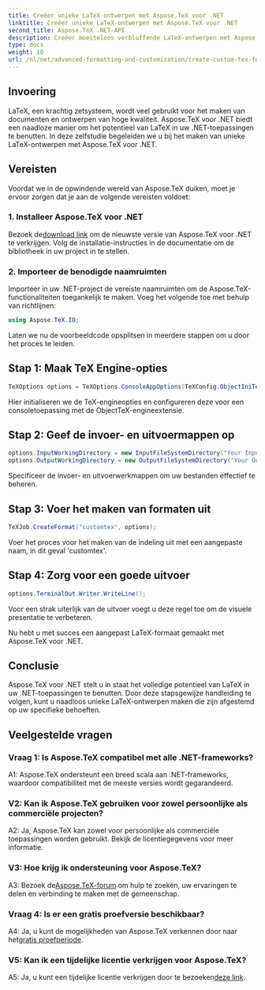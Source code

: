 ```yaml
---
title: Creëer unieke LaTeX-ontwerpen met Aspose.TeX voor .NET
linktitle: Creëer unieke LaTeX-ontwerpen met Aspose.TeX voor .NET
second_title: Aspose.TeX .NET-API
description: Creëer moeiteloos verbluffende LaTeX-ontwerpen met Aspose.TeX voor .NET. Download nu voor een naadloze integratie in uw .NET-projecten.
type: docs
weight: 10
url: /nl/net/advanced-formatting-and-customization/create-custom-tex-formats/
---
```

## Invoering

LaTeX, een krachtig zetsysteem, wordt veel gebruikt voor het maken van documenten en ontwerpen van hoge kwaliteit. Aspose.TeX voor .NET biedt een naadloze manier om het potentieel van LaTeX in uw .NET-toepassingen te benutten. In deze zelfstudie begeleiden we u bij het maken van unieke LaTeX-ontwerpen met Aspose.TeX voor .NET.

## Vereisten

Voordat we in de opwindende wereld van Aspose.TeX duiken, moet je ervoor zorgen dat je aan de volgende vereisten voldoet:

### 1. Installeer Aspose.TeX voor .NET

 Bezoek de[download link](https://releases.aspose.com/tex/net/) om de nieuwste versie van Aspose.TeX voor .NET te verkrijgen. Volg de installatie-instructies in de documentatie om de bibliotheek in uw project in te stellen.

### 2. Importeer de benodigde naamruimten

Importeer in uw .NET-project de vereiste naamruimten om de Aspose.TeX-functionaliteiten toegankelijk te maken. Voeg het volgende toe met behulp van richtlijnen:

```csharp
using Aspose.TeX.IO;
```

Laten we nu de voorbeeldcode opsplitsen in meerdere stappen om u door het proces te leiden.

## Stap 1: Maak TeX Engine-opties

```csharp
TeXOptions options = TeXOptions.ConsoleAppOptions(TeXConfig.ObjectIniTeX);
```

Hier initialiseren we de TeX-engineopties en configureren deze voor een consoletoepassing met de ObjectTeX-engineextensie.

## Stap 2: Geef de invoer- en uitvoermappen op

```csharp
options.InputWorkingDirectory = new InputFileSystemDirectory("Your Input Directory");
options.OutputWorkingDirectory = new OutputFileSystemDirectory("Your Output Directory");
```

Specificeer de invoer- en uitvoerwerkmappen om uw bestanden effectief te beheren.

## Stap 3: Voer het maken van formaten uit

```csharp
TeXJob.CreateFormat("customtex", options);
```

Voer het proces voor het maken van de indeling uit met een aangepaste naam, in dit geval 'customtex'.

## Stap 4: Zorg voor een goede uitvoer

```csharp
options.TerminalOut.Writer.WriteLine();
```

Voor een strak uiterlijk van de uitvoer voegt u deze regel toe om de visuele presentatie te verbeteren.

Nu hebt u met succes een aangepast LaTeX-formaat gemaakt met Aspose.TeX voor .NET.

## Conclusie

Aspose.TeX voor .NET stelt u in staat het volledige potentieel van LaTeX in uw .NET-toepassingen te benutten. Door deze stapsgewijze handleiding te volgen, kunt u naadloos unieke LaTeX-ontwerpen maken die zijn afgestemd op uw specifieke behoeften.

## Veelgestelde vragen

### Vraag 1: Is Aspose.TeX compatibel met alle .NET-frameworks?

A1: Aspose.TeX ondersteunt een breed scala aan .NET-frameworks, waardoor compatibiliteit met de meeste versies wordt gegarandeerd.

### V2: Kan ik Aspose.TeX gebruiken voor zowel persoonlijke als commerciële projecten?

A2: Ja, Aspose.TeX kan zowel voor persoonlijke als commerciële toepassingen worden gebruikt. Bekijk de licentiegegevens voor meer informatie.

### V3: Hoe krijg ik ondersteuning voor Aspose.TeX?

 A3: Bezoek de[Aspose.TeX-forum](https://forum.aspose.com/c/tex/47) om hulp te zoeken, uw ervaringen te delen en verbinding te maken met de gemeenschap.

### Vraag 4: Is er een gratis proefversie beschikbaar?

 A4: Ja, u kunt de mogelijkheden van Aspose.TeX verkennen door naar het[gratis proefperiode](https://releases.aspose.com/).

### V5: Kan ik een tijdelijke licentie verkrijgen voor Aspose.TeX?

 A5: Ja, u kunt een tijdelijke licentie verkrijgen door te bezoeken[deze link](https://purchase.aspose.com/temporary-license/).